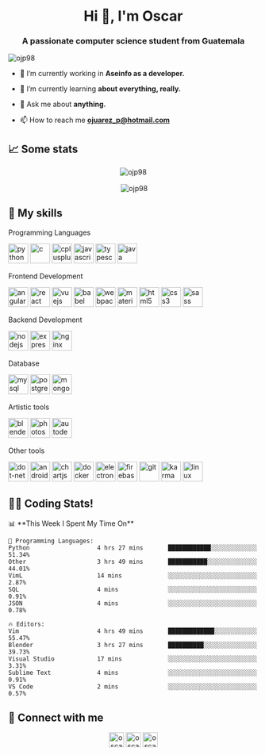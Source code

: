 <h1 align="center">Hi 👋, I'm Oscar</h1>
<h3 align="center">A passionate computer science student from Guatemala</h3>

<p align="left"> <img src="https://komarev.com/ghpvc/?username=ojp98" alt="ojp98" /> </p>

- 🔭 I’m currently working in **Aseinfo as a developer.**

- 🌱 I’m currently learning **about everything, really.**

- 💬 Ask me about **anything.**

- 📫 How to reach me **ojuarez_p@hotmail.com**


<h2>📈 Some stats</h2>
<p align="center"><img align="center" src="https://github-readme-stats.vercel.app/api/top-langs/?username=ojp98&langs_count=9&layout=compact&hide=jupyter%20notebook&theme=vue-dark" alt="ojp98" /></p>


<p align="center">&nbsp;<img align="center" src="https://github-readme-stats.vercel.app/api?username=ojp98&show_icons=true&theme=vue-dark" alt="ojp98" /></p>


<h2>🚀 My skills</h2>
<p align="left">Programming Languages</p>
<p align="left">
 <img src="https://devicons.github.io/devicon/devicon.git/icons/python/python-original.svg" alt="python" width="40" height="40"/>
 <img src="https://devicons.github.io/devicon/devicon.git/icons/c/c-original.svg" alt="c" width="40" height="40"/>
 <img src="https://devicons.github.io/devicon/devicon.git/icons/cplusplus/cplusplus-original.svg" alt="cplusplus" width="40" height="40"/>
 <img src="https://devicons.github.io/devicon/devicon.git/icons/javascript/javascript-original.svg" alt="javascript" width="40" height="40"/>
 <img src="https://devicons.github.io/devicon/devicon.git/icons/typescript/typescript-original.svg" alt="typescript" width="40" height="40"/>
 <img src="https://devicons.github.io/devicon/devicon.git/icons/java/java-original-wordmark.svg" alt="java" width="40" height="40"/>
</p>


<p align="left">Frontend Development</p>
<p align="left">
 <img src="https://devicons.github.io/devicon/devicon.git/icons/angularjs/angularjs-original.svg" alt="angularjs" width="40" height="40"/>
 <img src="https://devicons.github.io/devicon/devicon.git/icons/react/react-original-wordmark.svg" alt="react" width="40" height="40"/>
 <img src="https://devicons.github.io/devicon/devicon.git/icons/vuejs/vuejs-original-wordmark.svg" alt="vuejs" width="40" height="40"/>
 <img src="https://www.vectorlogo.zone/logos/babeljs/babeljs-icon.svg" alt="babel" width="40" height="40"/>
 <img src="https://devicons.github.io/devicon/devicon.git/icons/webpack/webpack-original.svg" alt="webpack" width="40" height="40"/>
 <img src="https://raw.githubusercontent.com/prplx/svg-logos/5585531d45d294869c4eaab4d7cf2e9c167710a9/svg/materialize.svg" alt="materialize" width="40" height="40"/>
 <img src="https://devicons.github.io/devicon/devicon.git/icons/html5/html5-original-wordmark.svg" alt="html5" width="40" height="40"/>
 <img src="https://devicons.github.io/devicon/devicon.git/icons/css3/css3-original-wordmark.svg" alt="css3" width="40" height="40"/>
 <img src="https://devicons.github.io/devicon/devicon.git/icons/sass/sass-original.svg" alt="sass" width="40" height="40"/>
</p>


<p align="left">Backend Development</p>
<p align="left">
 <img src="https://devicons.github.io/devicon/devicon.git/icons/nodejs/nodejs-original-wordmark.svg" alt="nodejs" width="40" height="40"/>
 <img src="https://devicons.github.io/devicon/devicon.git/icons/express/express-original-wordmark.svg" alt="express" width="40" height="40"/>
 <img src="https://devicons.github.io/devicon/devicon.git/icons/nginx/nginx-original.svg" alt="nginx" width="40" height="40"/>
</p>


<p align="left">Database</p>
<p align="left">
 <img src="https://devicons.github.io/devicon/devicon.git/icons/mysql/mysql-original-wordmark.svg" alt="mysql" width="40" height="40"/>
 <img src="https://devicons.github.io/devicon/devicon.git/icons/postgresql/postgresql-original-wordmark.svg" alt="postgresql" width="40" height="40"/>
 <img src="https://devicons.github.io/devicon/devicon.git/icons/mongodb/mongodb-original-wordmark.svg" alt="mongodb" width="40" height="40"/>
</p>


<p align="left">Artistic tools</p>
<p align="left">
 <img src="https://download.blender.org/branding/community/blender_community_badge_white.svg" alt="blender" width="40" height="40"/>
 <img src="https://devicons.github.io/devicon/devicon.git/icons/photoshop/photoshop-plain.svg" alt="photoshop" width="40" height="40"/>
 <img src="https://img.icons8.com/color/344/autodesk-maya.png" alt="autodesk-maya" width="40" height="40"/>
</p>


<p align="left">Other tools</p>
<p align="left">
 <img src="https://devicon.dev/devicon.git/icons/dot-net/dot-net-original.svg" alt="dot-net" width="40" height="40"/>
 <img src="https://devicons.github.io/devicon/devicon.git/icons/android/android-original-wordmark.svg" alt="android" width="40" height="40"/>
 <img src="https://www.chartjs.org/media/logo-title.svg" alt="chartjs" width="40" height="40"/>
 <img src="https://devicons.github.io/devicon/devicon.git/icons/docker/docker-original-wordmark.svg" alt="docker" width="40" height="40"/>
 <img src="https://devicons.github.io/devicon/devicon.git/icons/electron/electron-original.svg" alt="electron" width="40" height="40"/>
 <img src="https://www.vectorlogo.zone/logos/firebase/firebase-icon.svg" alt="firebase" width="40" height="40"/>
 <img src="https://www.vectorlogo.zone/logos/git-scm/git-scm-icon.svg" alt="git" width="40" height="40"/>
 <img src="https://raw.githubusercontent.com/detain/svg-logos/780f25886640cef088af994181646db2f6b1a3f8/svg/karma.svg" alt="karma" width="40" height="40"/>
 <img src="https://devicons.github.io/devicon/devicon.git/icons/linux/linux-original.svg" alt="linux" width="40" height="40"/>
</p>

<h2>👨‍💻 Coding Stats!</h2>
<!--START_SECTION:waka-->
📊 **This Week I Spent My Time On** 

```text
💬 Programming Languages: 
Python                   4 hrs 27 mins       ████████████░░░░░░░░░░░░░   51.34% 
Other                    3 hrs 49 mins       ███████████░░░░░░░░░░░░░░   44.01% 
VimL                     14 mins             ░░░░░░░░░░░░░░░░░░░░░░░░░   2.87% 
SQL                      4 mins              ░░░░░░░░░░░░░░░░░░░░░░░░░   0.91% 
JSON                     4 mins              ░░░░░░░░░░░░░░░░░░░░░░░░░   0.78%

🔥 Editors: 
Vim                      4 hrs 49 mins       █████████████░░░░░░░░░░░░   55.47% 
Blender                  3 hrs 27 mins       ██████████░░░░░░░░░░░░░░░   39.73% 
Visual Studio            17 mins             ░░░░░░░░░░░░░░░░░░░░░░░░░   3.31% 
Sublime Text             4 mins              ░░░░░░░░░░░░░░░░░░░░░░░░░   0.91% 
VS Code                  2 mins              ░░░░░░░░░░░░░░░░░░░░░░░░░   0.57%

```


<!--END_SECTION:waka-->


<h2>📱 Connect with me</h2>
<p align="center">
<a href="https://linkedin.com/in/oscar-jp-coder" target="blank"><img align="center" src="https://cdn.jsdelivr.net/npm/simple-icons@3.0.1/icons/linkedin.svg" alt="oscar-jp-coder" height="30" width="30" /></a>
<a href="https://instagram.com/oscarjp_98" target="blank"><img align="center" src="https://cdn.jsdelivr.net/npm/simple-icons@3.0.1/icons/instagram.svg" alt="oscarjp_98" height="30" width="30" /></a>
<a href="https://www.youtube.com/channel/UCwOIApxmeJrS-8eSZrndWdQ" target="blank"><img align="center" src="https://cdn.jsdelivr.net/npm/simple-icons@3.0.1/icons/youtube.svg" alt="oscar juarez" height="30" width="30" /></a>
</p>

